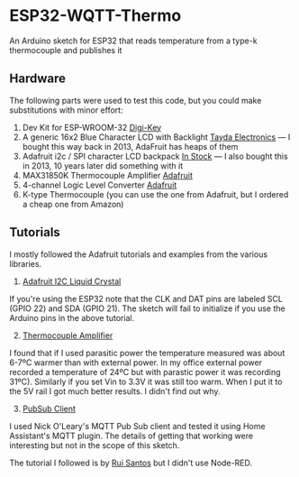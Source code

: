 # ESP32-WQTT-Thermo
An Arduino sketch for ESP32 that reads temperature from a type-k thermocouple and publishes it

## Hardware
The following parts were used to test this code, but you could make substitutions with minor effort:
1. Dev Kit for ESP-WROOM-32 [Digi-Key](https://www.digikey.ca/en/products/detail/ESP32-DEVKITC-32D/1965-1000-ND/9356990)
2. A generic 16x2 Blue Character LCD with Backlight [Tayda Electronics](https://www.taydaelectronics.com/lcd-display-16-x-2-blue-character-with-backlight.html) — I bought this way back in 2013, AdaFruit has heaps of them
3. Adafruit i2c / SPI character LCD backpack [In Stock](https://www.adafruit.com/product/292) — I also bought this in 2013, 10 years later did something with it
4. MAX31850K Thermocouple Amplifier [Adafruit](https://www.adafruit.com/product/1727)
5. 4-channel Logic Level Converter [Adafruit](https://www.adafruit.com/product/757)
6. K-type Thermocouple (you can use the one from Adafruit, but I ordered a cheap one from Amazon)

## Tutorials
I mostly followed the Adafruit tutorials and examples from the various libraries.

1. [Adafruit I2C Liquid Crystal](https://learn.adafruit.com/i2c-spi-lcd-backpack/arduino-i2c-use)

If you're using the ESP32 note that the CLK and DAT pins are labeled SCL (GPIO 22) and SDA (GPIO 21). The sketch will fail to initialize if you use the Arduino pins in the above tutorial.

2. [Thermocouple Amplifier](https://learn.adafruit.com/adafruit-1-wire-thermocouple-amplifier-max31850k/wiring-and-test)

I found that if I used parasitic power the temperature measured was about 6-7ºC warmer than with external power. In my office external power recorded a temperature of 24ºC but with parastic power it was recording 31ºC). Similarly if you set Vin to 3.3V it was still too warm. When I put it to the 5V rail I got much better results. I didn't find out why.

3. [PubSub Client](https://github.com/knolleary/pubsubclient/blob/master/examples/mqtt_basic/mqtt_basic.ino)

I used Nick O'Leary's MQTT Pub Sub client and tested it using Home Assistant's MQTT plugin. The details of getting that working were interesting but not in the scope of this sketch.

The tutorial I followed is by [Rui Santos](https://randomnerdtutorials.com/esp32-mqtt-publish-subscribe-arduino-ide/) but I didn't use Node-RED.
